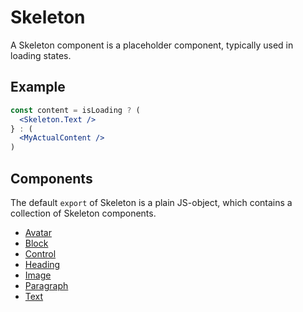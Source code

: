 # Skeleton

A Skeleton component is a placeholder component, typically used in loading states.


## Example

```jsx
const content = isLoading ? (
  <Skeleton.Text />
} : (
  <MyActualContent />
)
```


## Components

The default `export` of Skeleton is a plain JS-object, which contains a collection of Skeleton components.

* [Avatar](./docs/Avatar.md)
* [Block](./docs/Block.md)
* [Control](./docs/Control.md)
* [Heading](./docs/Heading.md)
* [Image](./docs/Image.md)
* [Paragraph](./docs/Paragraph.md)
* [Text](./docs/Text.md)
